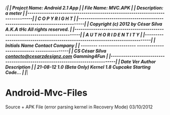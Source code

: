 /*******************************************************************************|
| Project Name: Android 2.1 App                                                 |
|    File Name: MVC.APK                                                         |
|  Description: a meter                                                         |
|-------------------------------------------------------------------------------|
|               C O P Y R I G H T                                               |
|-------------------------------------------------------------------------------|
|        Copyright (c) 2012 by César Silva A.K.A tHc     All rights reserved.   |
|-------------------------------------------------------------------------------|
|               A U T H O R   I D E N T I T Y                                   |
|-------------------------------------------------------------------------------|
| Initials   Name                 Contact                       Company         |
| --------   ------------------   ---------------------------   ----------------|
| CS         César Silva       contacto@cesarzdesignz.com        Gamming4Fun    |
|-------------------------------------------------------------------------------|
| Date         Ver   Author         Description                                 |
| 21-08-12     1.0 (Beta Only)    Kernel 1.8 Cupcake     Starting Code...       |
|*******************************************************************************|

Android-Mvc-Files
=================

Source + APK File  (error parsing kernel in Recovery Mode) 03/10/2012